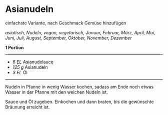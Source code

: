 # Asianudeln

einfachste Variante, nach Geschmack Gemüse hinzufügen

*asiatisch, Nudeln, vegan, vegetarisch, Januar, Februar, März, April, Mai, Juni, Juli, August, September, Oktober, November, Dezember*

**1 Portion**

---

- *6 EL* [Asianudelauce](asianudelsauce.md)
- *125 g* Asianudeln
- *3 EL* Öl

---

Nudeln in Pfanne in wenig Wasser kochen, sadass am Ende noch etwas Wasser in der Pfanne mit den weichen Nudeln ist.

Sauce und Öl zugeben. Einkochen und dann braten, bis die gewünschte Bräunung erreicht ist.
